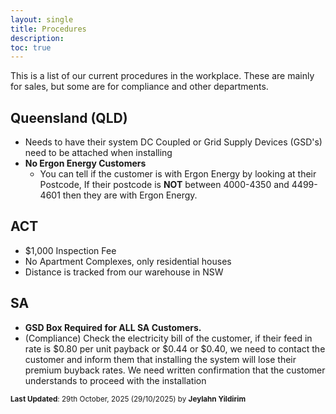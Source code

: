```yaml
---
layout: single
title: Procedures
description: 
toc: true
---
```


This is a list of our current procedures in the workplace. These are mainly for sales, but some are for compliance and other departments.

## Queensland (QLD)

- Needs to have their system DC Coupled or Grid Supply Devices (GSD's) need to be attached when installing
- **No Ergon Energy Customers**
  - You can tell if the customer is with Ergon Energy by looking at their Postcode, If their postcode is **NOT** between 4000-4350 and 4499-4601 then they are with Ergon Energy.

## ACT

- $1,000 Inspection Fee
- No Apartment Complexes, only residential houses
- Distance is tracked from our warehouse in NSW

## SA

- **GSD Box Required for ALL SA Customers.**
- (Compliance) Check the electricity bill of the customer, if their feed in rate is $0.80 per unit payback or $0.44 or $0.40, we need to contact the customer and inform them that installing the system will lose their premium buyback rates. We need written confirmation that the customer understands to proceed with the installation

<sup>**Last Updated**: 29th October, 2025 (29/10/2025) by **Jeylahn Yildirim**</sup>
